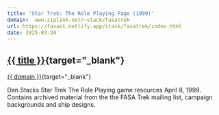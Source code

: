 ```yaml
---
title: 'Star Trek: The Role Playing Page (1999)' 
domain:  www.ziplink.net/~stack/fasatrek
url: https://fasast.netlify.app/stack/fasatrek/index.html 
date: 2025-03-20
---
```

## [{{ title }}]({{url}}){target="_blank"}
[{{ domain }}]({{url}}){target="_blank"}

Dan Stacks Star Trek The Role Playing game resources April 8, 1999. Contains archived material from the the FASA Trek mailing list, campaign backgrounds and ship designs.

